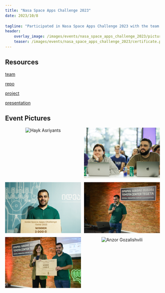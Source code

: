 ```yaml
---
title: "Nasa Space Apps Challenge 2023"
date: 2023/10/8

tagline: "Participated in Nasa Space Apps Challenge 2023 with the team `Space-Born RNA`"
header:
    overlay_image: /images/events/nasa_space_apps_challenge_2023/pictures/074A0833.jpg
    teaser: /images/events/nasa_space_apps_challenge_2023/certificate.png
---
```

## Resources
[team](https://www.spaceappschallenge.org/2023/find-a-team/dea-has-covid/?tab=details)

[repo](https://github.com/AnzorGozalishvili/NASA_ODSR_DATA/blob/main)

[project](https://github.com/AnzorGozalishvili/NASA_ODSR_DATA/blob/main/nasa_challenge_project_description.md)

[presentation](/images/events/nasa_space_apps_challenge_2023/presentation.pdf)

## Event Pictures
<div class="image-grid">
    <div class="image-item">
        <img src="/images/events/nasa_space_apps_challenge_2023/pictures/074A0302.jpg" alt="Hayk Asriyants">
    </div>
    <div class="image-item">
        <img src="/images/events/nasa_space_apps_challenge_2023/pictures/074A0320.jpg" alt="Giorgi Jvaridze, Nino Macharashvili">
    </div>
    <div class="image-item">
        <img src="/images/events/nasa_space_apps_challenge_2023/pictures/074A0816.jpg" alt="Anzor Gozalishvili">
    </div>
    <div class="image-item">
        <img src="/images/events/nasa_space_apps_challenge_2023/pictures/_DSC7580.jpg" alt="Anzor Gozalishvili">
    </div>
    <div class="image-item">
        <img src="/images/events/nasa_space_apps_challenge_2023/pictures/_DSC7649.jpg" alt="Anzor Gozalishvili">
    </div>
    <div class="image-item">
        <img src="/images/events/nasa_space_apps_challenge_2023/pictures/074A0282.jpg" alt="Anzor Gozalishvili">
    </div>
</div>

<style>
    .image-grid {
        display: grid;
        grid-template-columns: repeat(2, 1fr);
        gap: 10px;
    }
    
    .image-item {
        text-align: center;
    }
</style>




